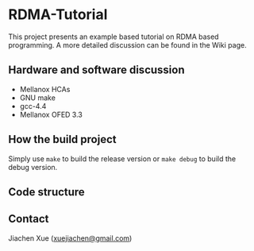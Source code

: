 # RDMA-Tutorial
This project presents an example based tutorial on RDMA based programming. A more detailed 
discussion can be found in the Wiki page.

## Hardware and software discussion
 * Mellanox HCAs
 * GNU make
 * gcc-4.4
 * Mellanox OFED 3.3

## How the build project
Simply use ```make``` to build the release version or ```make debug``` to build the 
debug version.
 
## Code structure

## Contact

Jiachen Xue (xuejiachen@gmail.com)
